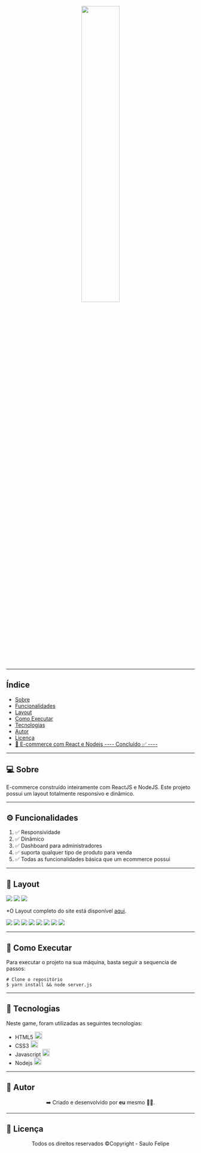 <p align="center">
    <img src="github/logo.png" width=45%>
</p>

------------------------------------
## Índice

* [Sobre](#sobre)
* [Funcionalidades](#funcionalidades)
* [Layout](#layout)
* [Como Executar](#como-executar)
* [Tecnologias](#tecnologias)
* [Autor](#autor)
* [Licença](#licenca)
* <a href="https://multiplayer-game-saulo.herokuapp.com/" target="_blank"> 🏪 E-commerce com React e Nodejs ---- Concluído ✅ ----</a>

------------------------------------

## 💻 Sobre <a id="sobre"></a>
E-commerce construído inteiramente com ReactJS e NodeJS. Este projeto possui um layout totalmente responsivo e dinâmico. 
<br>

------------------------------------

## ⚙️ Funcionalidades <a id="funcionalidades"></a>
1. ✅ Responsividade
2. ✅ Dinâmico
3. ✅ Dashboard para administradores
4. ✅ suporta qualquer tipo de produto para venda
5. ✅ Todas as funcionalidades básica que um ecommerce possui

------------------------------------

## 🎨 Layout <a id="layout"></a>

<a href="https://multiplayer-game-saulo.herokuapp.com/"><img src="https://img.shields.io/badge/Site-E--commerce-blue"/></a>
<img src="https://img.shields.io/badge/Backend-NodeJs-green">
<img src="https://img.shields.io/badge/Frontend-ReactJS-green">
<p>*O Layout completo do site está disponível <a href="https://multiplayer-game-saulo.herokuapp.com/">aqui</a>.</p>

<img src="github/layout_08.png">
<img src="github/layout_07.png">
<img src="github/layout_06.png">
<img src="github/layout_05.png">
<img src="github/layout_04.png">
<img src="github/layout_03.png">
<img src="github/layout_02.png">
<img src="github/layout_01.png">

------------------------------------

## 🧩 Como Executar <a id="como-executar"></a>

Para executar o projeto na sua máquina, basta seguir a sequencia de passos:

```
# Clone o repositório
$ yarn install && node server.js
```

------------------------------------

## 🤖 Tecnologias <a id="tecnologias"></a>

Neste game, foram utilizadas as seguintes tecnologias: 


* HTML5 <img src="https://cdn.jsdelivr.net/gh/devicons/devicon/icons/html5/html5-original-wordmark.svg" width="20px"/> 
* CSS3 <img src="https://cdn.jsdelivr.net/gh/devicons/devicon/icons/css3/css3-original.svg" width="20px"/>
* Javascript <img src="https://cdn.jsdelivr.net/gh/devicons/devicon/icons/javascript/javascript-original.svg" width="20px"/>
* Nodejs <img src="https://cdn.jsdelivr.net/gh/devicons/devicon/icons/nodejs/nodejs-original.svg" width="20px"/>

------------------------------------

## 👨 Autor <a id="autor"></a>

<p align="center">➡️ Criado e desenvolvido por <strong>eu</strong> mesmo 🧑‍💻.</p>

------------------------------------

## 📜 Licença <a id="licenca"></a>

<p align="center">Todos os direitos reservados ©Copyright - Saulo Felipe</p>
